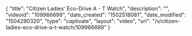 {
    "title": "Citizen Ladies' Eco-Drive A - T Watch",
    "description": "",
    "videoid": "109966699",
    "date_created": "1502518081",
    "date_modified": "1504290320",
    "type": "captivate",
    "layout": "video",
    "url": "\/v\/citizen-ladies-eco-drive-a-t-watch\/109966699"
}